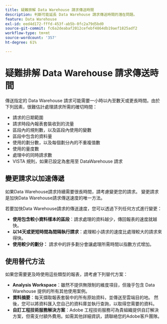 ```yaml
---
title: 疑難排解 Data Warehouse 請求傳送時間
description: 判斷可能延長 Data Warehouse 請求傳送時間的潛在問題。
feature: Data Warehouse
exl-id: eed4d172-fffd-453f-ab5b-0fc2a79d5bd0
source-git-commit: fc6a2deabaf2012cefebf4864db19aef1825adf2
workflow-type: tm+mt
source-wordcount: '357'
ht-degree: 61%

---
```


# 疑難排解 Data Warehouse 請求傳送時間

傳送指定的 Data Warehouse 請求可能需要一小時以內至數天或更長時間。由於下列因素，很難估計處理請求所需的確切時間：

* 請求的日期範圍
* 請求時段內報表套裝收到的流量
* 區段內的規則數，以及區段內使用的變數
* 區段中包含的資料量
* 使用的劃分數，以及每個劃分內的不重複值數
* 使用的量度數
* 處理中的同時請求數
* VISTA 規則，如果已設定為套用至 DataWarehouse 請求

## 變更請求以加速傳遞

如果Data Warehouse請求持續需要很長時間，請考慮變更您的請求。 變更請求是加快Data Warehouse請求傳送速度的唯一方法。

若要加快Data Warehouse請求的傳送速度，您可以透過下列任何方式進行變更：

* **使用包含較小資料樣本的區段**：請求處理的資料越少，傳回報表的速度就越快。
* **以14天或更短時間為間隔執行請求**：處理較小請求的速度比處理較大的請求來得快。
* **使用較少的劃分：** 請求中的許多劃分會讓處理所需時間以指數方式增加。

## 使用替代方法

如果您需要更及時使用這些類型的報表，請考慮下列替代方案：

* **Analysis Workspace**：雖然不提供無限制的維度項目，但幾乎包含 Data Warehouse 提供的所有其他使用案例。
* **資料摘要**：每天擷取報表套裝中的所有原始資料，並傳送至雲端目的地。 然後，您可以將資料匯入您自己的資料庫並執行查詢，以取得您需要的資料。
* **自訂工程技術服務解決方案**：Adobe 工程技術服務可為貴組織提供自訂解決方案，但需支付額外費用。如需其他詳細資訊，請聯絡您的Adobe客戶團隊。
